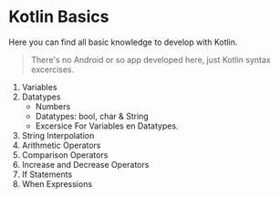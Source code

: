 # Kotlin Basics

Here you can find all basic knowledge to develop with Kotlin. 

> There's no Android or so app developed here, just Kotlin syntax excercises.


1. Variables
2. Datatypes
    - Numbers
    - Datatypes: bool, char & String
    - Excersice For Variables en Datatypes.
3. String Interpolation
4. Arithmetic Operators
5. Comparison Operators
6. Increase and Decrease Operators
7. If Statements
8. When Expressions
